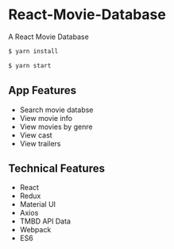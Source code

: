 # React-Movie-Database
A React Movie Database
 
```sh
$ yarn install
```
 
```sh
$ yarn start
```
## App Features

- Search movie databse
- View movie info
- View movies by genre
- View cast
- View trailers

## Technical Features
 
- React
- Redux
- Material UI
- Axios
- TMBD API Data
- Webpack
- ES6

